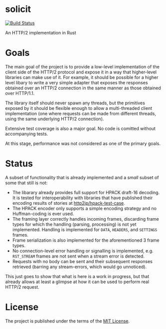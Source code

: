 # solicit
[![Build Status](https://travis-ci.org/mlalic/solicit.svg?branch=master)](https://travis-ci.org/mlalic/solicit)

An HTTP/2 implementation in Rust

# Goals

The main goal of the project is to provide a low-level implementation of the
client side of the HTTP/2 protocol and expose it in a way that higher-level
libraries can make use of it. For example, it should be possible for a higher
level libary to write a very simple adapter that exposes the responses
obtained over an HTTP/2 connection in the same manner as those obtained over
HTTP/1.1.

The library itself should never spawn any threads, but the primitives exposed
by it should be flexible enough to allow a multi-threaded client implementation
(one where requests can be made from different threads, using the same underlying
HTTP/2 connection).

Extensive test coverage is also a major goal. No code is comitted without
accompanying tests.

At this stage, performance was not considered as one of the primary goals.

# Status

A subset of functionality that is already implemented and a *small* subset of
some that still is not:

- The libarary already provides full support for HPACK draft-16 decoding.
  It is tested for interoperability with libraries that have published their
  encoding results of stories at [http2jp/hpack-test-case](https://github.com/http2jp/hpack-test-case).
- The HPACK encoder only supports a simple encoding strategy and no Huffman-coding
  is ever used.
- The framing layer correctly handles incoming frames, discarding frame types for which
  the handling (parsing, processing) is not yet implemented.
  Handling is implemented for `DATA`, `HEADERS`, and `SETTINGS` frames.
- Frame serialization is also implemented for the aforementioned 3 frame types.
- No connection-level error handling or signalling is implemented, e.g. `RST_STREAM` frames
  are not sent when a stream error is detected.
- Requests with no body can be sent and their subsequent responses retrieved
  (barring any stream-errors, which would go unnoticed).

This just goes to show that what is here is a work in progress, but that already
allows at least a glimpse at how it can be used to perform real HTTP/2
request.

# License

The project is published under the terms of the [MIT License](https://github.com/mlalic/solicit/blob/master/LICENSE).
